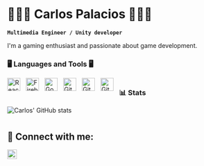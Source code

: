 # 👨🏽‍💻 Carlos Palacios 👨🏽‍💻

**`Multimedia Engineer / Unity developer`**

I'm a gaming enthusiast and passionate about game development.

### 🖥️ Languages and Tools 🖥️


<img align="left" alt="React" width="30px" style="padding-right:10px;" src="https://cdn.jsdelivr.net/gh/devicons/devicon/icons/unity/unity-original.svg" />
<img align="left" alt="Firebase" width="30px" style="padding-right:10px;" src="https://cdn.jsdelivr.net/gh/devicons/devicon/icons/csharp/csharp-original.svg" />
<img align="left" alt="Godot" width="30px" style="padding-right:10px;" src="https://cdn.jsdelivr.net/gh/devicons/devicon/icons/godot/godot-original.svg" />
<img align="left" alt="Git" width="30px" style="padding-right:10px;" src="https://cdn.jsdelivr.net/gh/devicons/devicon/icons/git/git-original.svg" />
<img align="left" alt="Git" width="30px" style="padding-right:10px;" src="https://cdn.jsdelivr.net/gh/devicons/devicon/icons/python/python-original.svg" />
<img align="left" alt="Git" width="30px" style="padding-right:10px;" src="https://www.svgrepo.com/show/354520/visual-studio.svg" />


# 

#
### 📊 Stats

![Carlos' GitHub stats](https://github-readme-stats.vercel.app/api?username=CarlosRyder&show_icons=true&theme=github_dark)

#

<h2> 🤳 Connect with me:</h2>


[<img align="left" alt="JoshMadakor | LinkedIn" width="22px" src="https://cdn.jsdelivr.net/npm/simple-icons@v3/icons/linkedin.svg" />][linkedin]

[linkedin]: https://www.linkedin.com/in/carlos-alberto-riascos-palacios-1a0b10230/
